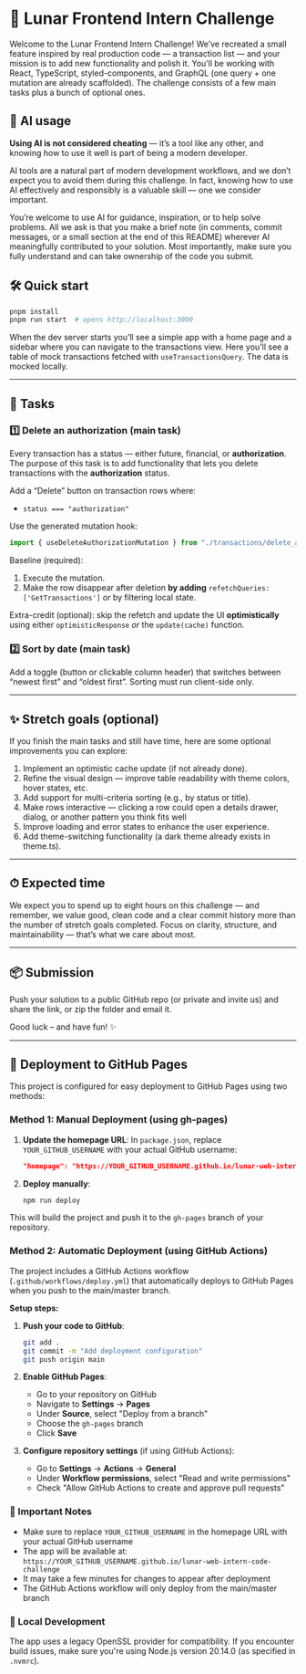 # 🚀 Lunar Frontend Intern Challenge

Welcome to the Lunar Frontend Intern Challenge! We’ve recreated a small feature inspired by real production code — a transaction list — and your mission is to add new functionality and polish it. You’ll be working with React, TypeScript, styled-components, and GraphQL (one query + one mutation are already scaffolded). The challenge consists of a few main tasks plus a bunch of optional ones.

## 🤖 AI usage

**Using AI is not considered cheating** — it’s a tool like any other, and knowing how to use it well is part of being a modern developer.

AI tools are a natural part of modern development workflows, and we don’t expect you to avoid them during this challenge. In fact, knowing how to use AI effectively and responsibly is a valuable skill — one we consider important.

You’re welcome to use AI for guidance, inspiration, or to help solve problems. All we ask is that you make a brief note (in comments, commit messages, or a small section at the end of this README) wherever AI meaningfully contributed to your solution. Most importantly, make sure you fully understand and can take ownership of the code you submit.

## 🛠 Quick start

```bash
pnpm install
pnpm run start  # opens http://localhost:3000
```

When the dev server starts you’ll see a simple app with a home page and a sidebar where you can navigate to the transactions view. Here you'll see a table of mock transactions fetched with `useTransactionsQuery`. The data is mocked locally.

---

## 🚩 Tasks

### 1️⃣ Delete an authorization (main task)

Every transaction has a status — either future, financial, or **authorization**. The purpose of this task is to add functionality that lets you delete transactions with the **authorization** status.

Add a “Delete” button on transaction rows where:

- `status === "authorization"`

Use the generated mutation hook:

```ts
import { useDeleteAuthorizationMutation } from "./transactions/delete_authorization";
```

Baseline (required):

1. Execute the mutation.
2. Make the row disappear after deletion **by adding** `refetchQueries: ['GetTransactions']` _or_ by filtering local state.

Extra-credit (optional): skip the refetch and update the UI **optimistically** using either `optimisticResponse` _or_ the `update(cache)` function.

### 2️⃣ Sort by date (main task)

Add a toggle (button or clickable column header) that switches between “newest first” and “oldest first”. Sorting must run client-side only.

---

## ✨ Stretch goals (optional)

If you finish the main tasks and still have time, here are some optional improvements you can explore:

1. Implement an optimistic cache update (if not already done).
2. Refine the visual design — improve table readability with theme colors, hover states, etc.
3. Add support for multi-criteria sorting (e.g., by status or title).
4. Make rows interactive — clicking a row could open a details drawer, dialog, or another pattern you think fits well
5. Improve loading and error states to enhance the user experience.
6. Add theme-switching functionality (a dark theme already exists in theme.ts).

---

## ⏱ Expected time

We expect you to spend up to eight hours on this challenge — and remember, we value good, clean code and a clear commit history more than the number of stretch goals completed. Focus on clarity, structure, and maintainability — that’s what we care about most.

---

## 📦 Submission

Push your solution to a public GitHub repo (or private and invite us) and share the link, or zip the folder and email it.

Good luck – and have fun! ✨

---

## 🚀 Deployment to GitHub Pages

This project is configured for easy deployment to GitHub Pages using two methods:

### Method 1: Manual Deployment (using gh-pages)

1. **Update the homepage URL**: In `package.json`, replace `YOUR_GITHUB_USERNAME` with your actual GitHub username:
   ```json
   "homepage": "https://YOUR_GITHUB_USERNAME.github.io/lunar-web-intern-code-challenge"
   ```

2. **Deploy manually**:
   ```bash
   npm run deploy
   ```

This will build the project and push it to the `gh-pages` branch of your repository.

### Method 2: Automatic Deployment (using GitHub Actions)

The project includes a GitHub Actions workflow (`.github/workflows/deploy.yml`) that automatically deploys to GitHub Pages when you push to the main/master branch.

**Setup steps:**

1. **Push your code to GitHub**:
   ```bash
   git add .
   git commit -m "Add deployment configuration"
   git push origin main
   ```

2. **Enable GitHub Pages**:
   - Go to your repository on GitHub
   - Navigate to **Settings** → **Pages**
   - Under **Source**, select "Deploy from a branch"
   - Choose the `gh-pages` branch
   - Click **Save**

3. **Configure repository settings** (if using GitHub Actions):
   - Go to **Settings** → **Actions** → **General**
   - Under **Workflow permissions**, select "Read and write permissions"
   - Check "Allow GitHub Actions to create and approve pull requests"

### 📝 Important Notes

- Make sure to replace `YOUR_GITHUB_USERNAME` in the homepage URL with your actual GitHub username
- The app will be available at: `https://YOUR_GITHUB_USERNAME.github.io/lunar-web-intern-code-challenge`
- It may take a few minutes for changes to appear after deployment
- The GitHub Actions workflow will only deploy from the main/master branch

### 🔧 Local Development

The app uses a legacy OpenSSL provider for compatibility. If you encounter build issues, make sure you're using Node.js version 20.14.0 (as specified in `.nvmrc`).
